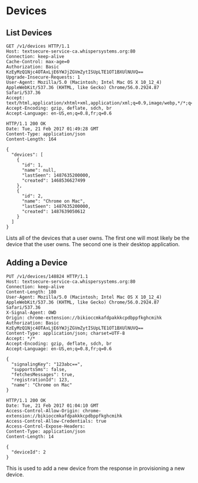 # Devices

## List Devices

```http
GET /v1/devices HTTP/1.1
Host: textsecure-service-ca.whispersystems.org:80
Connection: keep-alive
Cache-Control: max-age=0
Authorization: Basic KzEyMzQ1Njc4OTAxLjE6YWJjZGVmZytISUpLTE1OT1BXUlNUVQ==
Upgrade-Insecure-Requests: 1
User-Agent: Mozilla/5.0 (Macintosh; Intel Mac OS X 10_12_4) AppleWebKit/537.36 (KHTML, like Gecko) Chrome/56.0.2924.87 Safari/537.36
Accept: text/html,application/xhtml+xml,application/xml;q=0.9,image/webp,*/*;q=0.8
Accept-Encoding: gzip, deflate, sdch, br
Accept-Language: en-US,en;q=0.8,fr;q=0.6
```

```http
HTTP/1.1 200 OK
Date: Tue, 21 Feb 2017 01:49:28 GMT
Content-Type: application/json
Content-Length: 164

{
  "devices": [
    {
      "id": 1,
      "name": null,
      "lastSeen": 1487635200000,
      "created": 1468536627499
    },
    {
      "id": 2,
      "name": "Chrome on Mac",
      "lastSeen": 1487635200000,
      "created": 1487639050612
    }
  ]
}
```

Lists all of the devices that a user owns.
The first one will most likely be the device that the user owns.
The second one is their desktop application.

## Adding a Device

```http
PUT /v1/devices/148824 HTTP/1.1
Host: textsecure-service-ca.whispersystems.org:80
Connection: keep-alive
Content-Length: 180
User-Agent: Mozilla/5.0 (Macintosh; Intel Mac OS X 10_12_4) AppleWebKit/537.36 (KHTML, like Gecko) Chrome/56.0.2924.87 Safari/537.36
X-Signal-Agent: OWD
Origin: chrome-extension://bikioccmkafdpakkkcpdbppfkghcmihk
Authorization: Basic KzEyMzQ1Njc4OTAxLjE6YWJjZGVmZytISUpLTE1OT1BXUlNUVQ==
Content-Type: application/json; charset=UTF-8
Accept: */*
Accept-Encoding: gzip, deflate, sdch, br
Accept-Language: en-US,en;q=0.8,fr;q=0.6

{
  "signalingKey": "123abc==",
  "supportsSms": false,
  "fetchesMessages": true,
  "registrationId": 123,
  "name": "Chrome on Mac"
}
```

```http
HTTP/1.1 200 OK
Date: Tue, 21 Feb 2017 01:04:10 GMT
Access-Control-Allow-Origin: chrome-extension://bikioccmkafdpakkkcpdbppfkghcmihk
Access-Control-Allow-Credentials: true
Access-Control-Expose-Headers:
Content-Type: application/json
Content-Length: 14

{
  "deviceId": 2
}
```

This is used to add a new device from the response in provisioning a new device.
